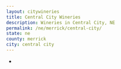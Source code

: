 ```yaml
---
layout: citywineries
title: Central City Wineries
description: Wineries in Central City, NE
permalink: /ne/merrick/central-city/
state: ne
county: merrick
city: central city
---
```

-
